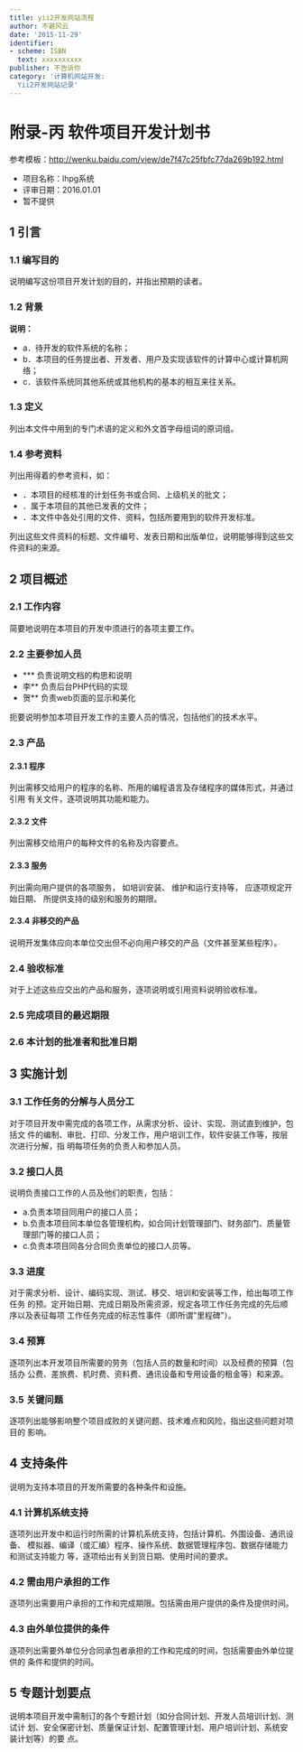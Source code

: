 ```yaml
---
title: yii2开发网站流程
author: 不避风云 
date: '2015-11-29'
identifier:
- scheme: ISBN
  text: xxxxxxxxxx
publisher: 不告诉你
category: '计算机网站开发:
  Yii2开发网站记录'
---
```


# 附录-丙 软件项目开发计划书

参考模板：http://wenku.baidu.com/view/de7f47c25fbfc77da269b192.html          

+ 项目名称：lhpg系统
+ 评审日期：2016.01.01
+ 暂不提供

## 1 引言
### 1.1 编写目的

说明编写这份项目开发计划的目的，并指出预期的读者。

### 1.2 背景

**说明：**

+ a．待开发的软件系统的名称；
+ b．本项目的任务提出者、开发者、用户及实现该软件的计算中心或计算机网络；
+ c．该软件系统同其他系统或其他机构的基本的相互来往关系。

### 1.3 定义

列出本文件中用到的专门术语的定义和外文首字母组词的原词组。

### 1.4 参考资料

列出用得着的参考资料，如：

+ ．本项目的经核准的计划任务书或合同、上级机关的批文；
+ ．属于本项目的其他已发表的文件；
+ ．本文件中各处引用的文件、资料，包括所要用到的软件开发标准。

列出这些文件资料的标题、文件编号、发表日期和出版单位，说明能够得到这些文件资料的来源。
## 2 项目概述
### 2.1 工作内容

简要地说明在本项目的开发中须进行的各项主要工作。

### 2.2 主要参加人员

+ *** 负责说明文档的构思和说明
+ 李** 负责后台PHP代码的实现
+ 贺** 负责web页面的显示和美化

扼要说明参加本项目开发工作的主要人员的情况，包括他们的技术水平。

### 2.3 产品

#### 2.3.1 程序

列出需移交给用户的程序的名称、所用的编程语言及存储程序的媒体形式，并通过引用
有关文件，逐项说明其功能和能力。

#### 2.3.2 文件

列出需移交给用户的每种文件的名称及内容要点。

#### 2.3.3 服务

列出需向用户提供的各项服务，
如培训安装、
维护和运行支持等，
应逐项规定开始日期、
所提供支持的级别和服务的期限。

#### 2.3.4 非移交的产品

说明开发集体应向本单位交出但不必向用户移交的产品（文件甚至某些程序）。

### 2.4 验收标准

对于上述这些应交出的产品和服务，逐项说明或引用资料说明验收标准。

### 2.5 完成项目的最迟期限

### 2.6 本计划的批准者和批准日期

## 3 实施计划

### 3.1 工作任务的分解与人员分工

对于项目开发中需完成的各项工作，从需求分析、设计、实现、测试直到维护，包括文
件的编制、审批、打印、分发工作，用户培训工作，软件安装工作等，按层次进行分解，指
明每项任务的负责人和参加人员。

### 3.2 接口人员

说明负责接口工作的人员及他们的职责，包括：

+ a.负责本项目同用户的接口人员；
+ b.负责本项目同本单位各管理机构，如合同计划管理部门、财务部门、质量管理部门等的接口人员；
+ c.负责本项目同各分合同负责单位的接口人员等。

### 3.3 进度

对于需求分析、设计、编码实现、测试、移交、培训和安装等工作，给出每项工作任务
的预。定开始日期、完成日期及所需资源，规定各项工作任务完成的先后顺序以及表征每项
工作任务完成的标志性事件（即所谓"里程碑"）。

### 3.4 预算

逐项列出本开发项目所需要的劳务（包括人员的数量和时间）以及经费的预算（包括办
公费、差旅费、机时费、资料费、通讯设备和专用设备的租金等）和来源。

### 3.5 关键问题

逐项列出能够影响整个项目成败的关键问题、技术难点和风险，指出这些问题对项目的
影响。

## 4 支持条件

说明为支持本项目的开发所需要的各种条件和设施。

### 4.1 计算机系统支持

逐项列出开发中和运行时所需的计算机系统支持，包括计算机、外围设备、通讯设备、
模拟器、编译（或汇编）程序、操作系统、数据管理程序包、数据存储能力和测试支持能力
等，逐项给出有关到货日期、使用时间的要求。

### 4.2 需由用户承担的工作

逐项列出需要用户承担的工作和完成期限。包括需由用户提供的条件及提供时间。

### 4.3 由外单位提供的条件

逐项列出需要外单位分合同承包者承担的工作和完成的时间，包括需要由外单位提供的
条件和提供的时间。

## 5 专题计划要点

说明本项目开发中需制订的各个专题计划（如分合同计划、开发人员培训计划、测试计
划、安全保密计划、质量保证计划、配置管理计划、用户培训计划、系统安装计划等）的要
点。
